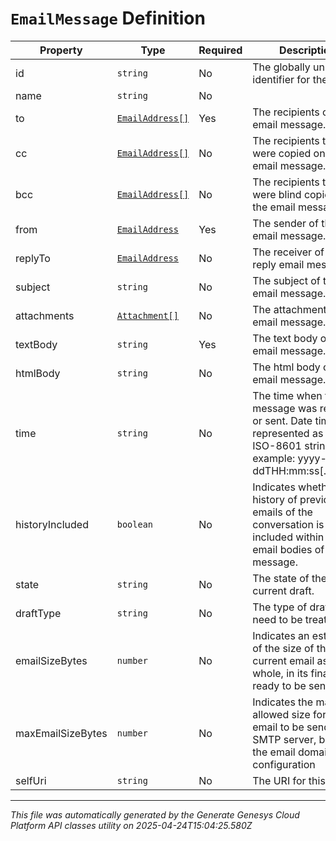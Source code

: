 # `EmailMessage` Definition

| Property | Type | Required | Description |
|----------|------|----------|-------------|
| id | `string` | No | The globally unique identifier for the object. |
| name | `string` | No |  |
| to | [`EmailAddress[]`](emailaddress-definition.md) | Yes | The recipients of the email message. |
| cc | [`EmailAddress[]`](emailaddress-definition.md) | No | The recipients that were copied on the email message. |
| bcc | [`EmailAddress[]`](emailaddress-definition.md) | No | The recipients that were blind copied on the email message. |
| from | [`EmailAddress`](emailaddress-definition.md) | Yes | The sender of the email message. |
| replyTo | [`EmailAddress`](emailaddress-definition.md) | No | The receiver of the reply email message. |
| subject | `string` | No | The subject of the email message. |
| attachments | [`Attachment[]`](attachment-definition.md) | No | The attachments of the email message. |
| textBody | `string` | Yes | The text body of the email message. |
| htmlBody | `string` | No | The html body of the email message. |
| time | `string` | No | The time when the message was received or sent. Date time is represented as an ISO-8601 string. For example: yyyy-MM-ddTHH:mm:ss[.mmm]Z |
| historyIncluded | `boolean` | No | Indicates whether the history of previous emails of the conversation is included within the email bodies of this message. |
| state | `string` | No | The state of the current draft. |
| draftType | `string` | No | The type of draft that need to be treated. |
| emailSizeBytes | `number` | No | Indicates an estimation of the size of the current email as a whole, in its final, ready to be sent form. |
| maxEmailSizeBytes | `number` | No | Indicates the maximum allowed size for an email to be send via SMTP server, based on the email domain configuration |
| selfUri | `string` | No | The URI for this object |

---

*This file was automatically generated by the Generate Genesys Cloud Platform API classes utility on 2025-04-24T15:04:25.580Z*